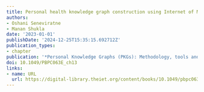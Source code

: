 ```yaml
---
title: Personal health knowledge graph construction using Internet of Medical Things
authors:
- Oshani Seneviratne
- Manan Shukla
date: '2023-01-01'
publishDate: '2024-12-25T15:35:15.692712Z'
publication_types:
- chapter
publication: '*Personal Knowledge Graphs (PKGs): Methodology, tools and applications*'
doi: 10.1049/PBPC063E_ch13
links:
- name: URL
  url: https://digital-library.theiet.org/content/books/10.1049/pbpc063e_ch13
---
```

